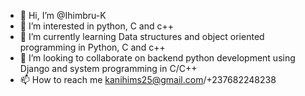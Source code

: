 - 👋 Hi, I’m @Ihimbru-K
- 👀 I’m interested in python, C and c++
- 🌱 I’m currently learning Data structures and object oriented programming in Python, C and  c++
- 💞️ I’m looking to collaborate on backend python development using Django and system programming in C/C++
- 📫 How to reach me kanihims25@gmail.com/+237682248238

<!---
Ihimbru-K/Ihimbru-K is a ✨ special ✨ repository because its `README.md` (this file) appears on your GitHub profile.
You can click the Preview link to take a look at your changes.
--->
